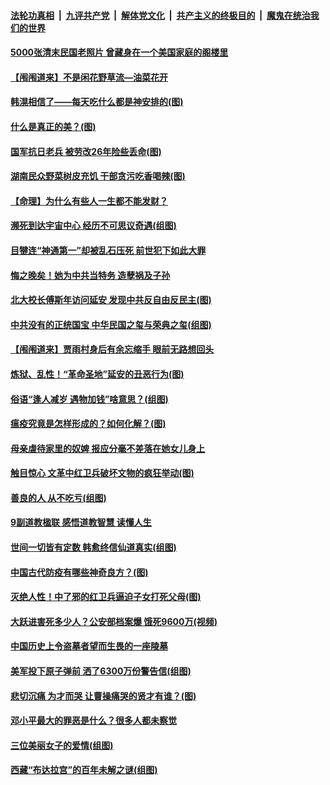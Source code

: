 ####  [法轮功真相](../../../../basic/blob/master/README.md?t=05270131) &nbsp;|&nbsp; [九评共产党](../../../../9ping.md/blob/master/README.md?t=05270131) &nbsp;|&nbsp; [解体党文化](../../../../jtdwh.md/blob/master/README.md?t=05270131)  &nbsp;|&nbsp; [共产主义的终极目的](../../../../gczydzjmd.md/blob/master/README.md?t=05270131) &nbsp;|&nbsp; [魔鬼在统治我们的世界](../../../../mgztzwmdsj.md/blob/master/README.md?t=05270131) 

#### [5000张清末民国老照片 曾藏身在一个美国家庭的阁楼里](../pages/prog647/a102856162.md?t=05270131) 

#### [【闱闱道来】不是闲花野草流—油菜花开](../pages/prog647/a102856001.md?t=05270131) 

#### [韩滉相信了——每天吃什么都是神安排的(图)](../pages/prog647/a102856019.md?t=05270131) 

#### [什么是真正的美？(图)](../pages/prog647/a102856015.md?t=05270131) 

#### [国军抗日老兵 被劳改26年险些丢命(图)](../pages/prog647/a102855212.md?t=05270131) 

#### [湖南民众野菜树皮充饥 干部贪污吃香喝辣(图)](../pages/prog647/a102855209.md?t=05270131) 

#### [【命理】为什么有些人一生都不能发财？](../pages/prog647/a102854877.md?t=05270131) 

#### [濒死到达宇宙中心 经历不可思议奇遇(组图)](../pages/prog647/a102854056.md?t=05270131) 

#### [目犍连“神通第一”却被乱石压死 前世犯下如此大罪](../pages/prog647/a102854006.md?t=05270131) 

#### [悔之晚矣！她为中共当特务 造孽祸及子孙](../pages/prog647/a102853993.md?t=05270131) 

#### [北大校长傅斯年访问延安 发现中共反自由反民主(图)](../pages/prog647/a102853297.md?t=05270131) 

#### [中共没有的正统国宝 中华民国之玺与荣典之玺(组图)](../pages/prog647/a102853253.md?t=05270131) 

#### [【闱闱道来】贾雨村身后有余忘缩手 眼前无路想回头](../pages/prog647/a102853132.md?t=05270131) 

#### [炼狱、乱性！“革命圣地”延安的丑恶行为(图)](../pages/prog647/a102852445.md?t=05270131) 

#### [俗语“逢人减岁 遇物加钱”啥意思？(组图)](../pages/prog647/a102852428.md?t=05270131) 

#### [瘟疫究竟是怎样形成的？如何化解？(图)](../pages/prog647/a102852271.md?t=05270131) 

#### [母亲虐待家里的奴婢 报应分毫不差落在她女儿身上](../pages/prog647/a102851194.md?t=05270131) 

#### [触目惊心 文革中红卫兵破坏文物的疯狂举动(图)](../pages/prog647/a102851184.md?t=05270131) 

#### [善良的人 从不吃亏(组图)](../pages/prog647/a102851163.md?t=05270131) 

#### [9副道教楹联 感悟道教智慧 读懂人生](../pages/prog647/a102850598.md?t=05270131) 

#### [世间一切皆有定数 韩愈终信仙道真实(组图)](../pages/prog647/a102850485.md?t=05270131) 

#### [中国古代防疫有哪些神奇良方？(图)](../pages/prog647/a102850460.md?t=05270131) 

#### [灭绝人性！中了邪的红卫兵逼迫子女打死父母(图)](../pages/prog647/a102849573.md?t=05270131) 

#### [大跃进害死多少人？公安部档案爆 饿死9600万(视频)](../pages/prog647/a102849565.md?t=05270131) 

#### [中国历史上令盗墓者望而生畏的一座陵墓](../pages/prog647/a102849342.md?t=05270131) 

#### [美军投下原子弹前 洒了6300万份警告信(组图)](../pages/prog647/a102848367.md?t=05270131) 

#### [悲切沉痛 为才而哭 让曹操痛哭的贤才有谁？(图)](../pages/prog647/a102848357.md?t=05270131) 

#### [邓小平最大的罪恶是什么？很多人都未察觉](../pages/prog647/a102848269.md?t=05270131) 

#### [三位美丽女子的爱情(组图)](../pages/prog647/a102847526.md?t=05270131) 

#### [西藏“布达拉宫”的百年未解之谜(组图)](../pages/prog647/a102846785.md?t=05270131) 

